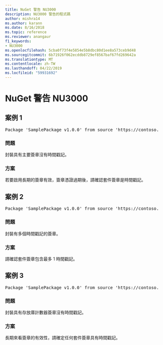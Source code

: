 ```yaml
---
title: NuGet 警告 NU3000
description: NU3000 警告的程式碼
author: mishra14
ms.author: karann
ms.date: 8/16/2018
ms.topic: reference
ms.reviewer: anangaur
f1_keywords:
- NU3000
ms.openlocfilehash: 5cba0f73f4e5854e5b8dbc80d1ee8a573ceb9d48
ms.sourcegitcommit: 6b71926f062ecddb8729ef8567baf67fd269642a
ms.translationtype: MT
ms.contentlocale: zh-TW
ms.lasthandoff: 04/22/2019
ms.locfileid: "59931692"
---
```

# <a name="nuget-warning-nu3000"></a>NuGet 警告 NU3000

## <a name="scenario-1"></a>案例 1

<pre>Package 'SamplePackage v1.0.0' from source 'https://contoso.com/index.json': The primary signature does not have a timestamp.</pre>

### <a name="issue"></a>問題

封裝具有主要簽章沒有時間戳記。


### <a name="solution"></a>方案

若要啟用長期的簽章有效，簽章憑證過期後，請確認套件簽章是時間戳記。



## <a name="scenario-2"></a>案例 2

<pre>Package 'SamplePackage v1.0.0' from source 'https://contoso.com/index.json': Multiple timestamps are not accepted.</pre>

### <a name="issue"></a>問題

封裝有多個時間戳記的簽章。


### <a name="solution"></a>方案

請確認套件簽章包含最多 1 時間戳記。



## <a name="scenario-3"></a>案例 3

<pre>Package 'SamplePackage v1.0.0' from source 'https://contoso.com/index.json': The repository countersignature does not have a timestamp.</pre>

### <a name="issue"></a>問題

封裝具有存放庫計數器簽章沒有時間戳記。


### <a name="solution"></a>方案

長期來看簽章的有效性，請確定任何套件簽章具有時間戳記。


